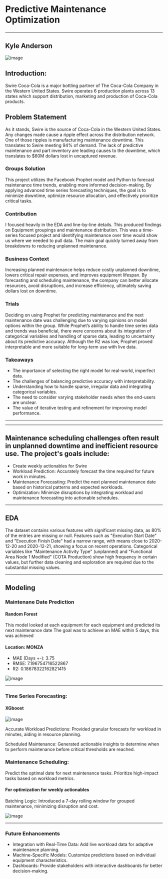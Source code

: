 # Predictive Maintenance Optimization
### 
---
Kyle Anderson
---


![image](https://github.com/user-attachments/assets/795701a7-b73b-4485-8d2c-cb51adb0ad32)

## Introduction: 

Swire Coca-Cola is a major bottling partner of The Coca-Cola Company in the Western United States. Swire operates 6 production plants across 13 states which support distribution, marketing and production of Coca-Cola products. 

## Problem Statement
As it stands, Swire is the source of Coca-Cola in the Western United States. Any changes made cause a ripple effect across the distribution network. One of those ripples is manufacturing maintenance downtime. This translates to Swire meeting 94% of demand. The lack of predictive maintenance and part inventory are leading causes to the downtime, which translates to $60M dollars lost in uncaptured revenue.  

### Groups Solution
This project utilizes the Facebook Prophet model and Python to forecast maintenance time trends, enabling more informed decision-making. By applying advanced time series forecasting techniques, the goal is to minimize downtime, optimize resource allocation, and effectively prioritize critical tasks.

### Contribution
I focused heavily in the EDA and line-by-line details. This produced findings on Equipment groupings and maintenance distribution. This was a time-series focused project and identifying maintenance over time would show us where we needed to pull data. The main goal quickly turned away from breakdowns to reducing unplanned maintenance.

### Business Context
Increasing planned maintenance helps reduce costly unplanned downtime, lowers critical repair expenses, and improves equipment lifespan. By forecasting and scheduling maintenance, the company can better allocate resources, avoid disruptions, and increase efficiency, ultimately saving dollars lost on downtime.

### Trials
Deciding on using Prophet for predicting maintenance and the next maintenance date was challenging due to varying opinions on model options within the group. While Prophet’s ability to handle time series data and trends was beneficial, there were concerns about its integration of categorical variables and handling of sparse data, leading to uncertainty about its predictive accuracy. Although the R2 was low, Prophet proved interpretable and more suitable for long-term use with live data.

### Takeaways
* The importance of selecting the right model for real-world, imperfect data.
* The challenges of balancing predictive accuracy with interpretability.
* Understanding how to handle sparse, irregular data and integrating categorical variables.
* The need to consider varying stakeholder needs when the end-users are unclear.
* The value of iterative testing and refinement for improving model performance.

---
---

## Maintenance scheduling challenges often result in unplanned downtime and inefficient resource use. The project's goals include:

* Create weekly actionables for Swire
* Workload Prediction: Accurately forecast the time required for future work in minutes.
* Maintenance Forecasting: Predict the next planned maintenance date based on historical patterns and expected workloads.
* Optimization: Minimize disruptions by integrating workload and maintenance forecasting into actionable schedules.

---

## EDA
The dataset contains various features with significant missing data, as 80% of the entries are missing or null. Features such as "Execution Start Date" and "Execution Finish Date" had a narrow range, with means close to 2020-12-20 and 2020-12-21, showing a focus on recent operations. Categorical variables like "Maintenance Activity Type" (unplanned) and "Functional Area Node 1 Modified" (COTA Production) show high frequency in certain values, but further data cleaning and exploration are required due to the substantial missing values.

---

## Modeling

### Maintenane Date Prediction
#### Random Forest
This model looked at each equipment for each equipment and predicted its next maintenance date
The goal was to achieve an MAE within 5 days, this was achieved

#### Location: MONZA
* MAE (Days +-): 3.75
* RMSE: 7.196754716522867
* R2: 0.18678322162821415


![image](https://github.com/user-attachments/assets/cd0f1556-4508-4ede-a248-4dfdd415e33c)


---

### Time Series Forecasting:
#### XGboost

![image](https://github.com/user-attachments/assets/4c18c383-1d6d-45a2-8cc7-2537fc38c7d2)

Accurate Workload Predictions: Provided granular forecasts for workload in minutes, aiding in resource planning.

Scheduled Maintenance: Generated actionable insights to determine when to perform maintenance before critical thresholds are reached.

### Maintenance Scheduling:
Predict the optimal date for next maintenance tasks.
Prioritize high-impact tasks based on workload metrics.


#### For optimization for weekly actionables
Batching Logic: Introduced a 7-day rolling window for grouped maintenance, minimizing disruption and cost.

![image](https://github.com/user-attachments/assets/acbb6401-6bad-43f4-8919-afd3ee477cad)

---

### Future Enhancements
* Integration with Real-Time Data: Add live workload data for adaptive maintenance planning.
* Machine-Specific Models: Customize predictions based on individual equipment characteristics.
* Dashboards: Provide stakeholders with interactive dashboards for better decision-making.






